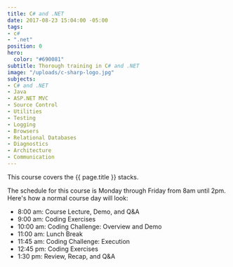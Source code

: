 ```yaml
---
title: C# and .NET
date: 2017-08-23 15:04:00 -05:00
tags:
- c#
- ".net"
position: 0
hero:
  color: "#690081"
subtitle: Thorough training in C# and .NET
image: "/uploads/c-sharp-logo.jpg"
subjects:
- C# and .NET
- Java
- ASP.NET MVC
- Source Control
- Utilities
- Testing
- Logging
- Browsers
- Relational Databases
- Diagnostics
- Architecture
- Communication
---
```


This course covers the {{ page.title }} stacks.

The schedule for this course is Monday through Friday from 8am until 2pm. Here's how a normal course day will look:

* 8:00 am: Course Lecture, Demo, and Q&A
* 9:00 am: Coding Exercises
* 10:00 am: Coding Challenge: Overview and Demo
* 11:00 am: Lunch Break
* 11:45 am: Coding Challenge: Execution
* 12:45 pm: Coding Exercises
* 1:30 pm: Review, Recap, and Q&A